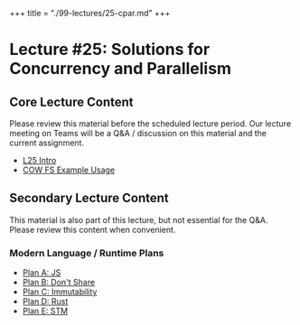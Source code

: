 +++
title = "./99-lectures/25-cpar.md"
+++

# Lecture #25: Solutions for Concurrency and Parallelism

## Core Lecture Content

Please review this material before the scheduled lecture period. Our lecture
meeting on Teams will be a Q&A / discussion on this material and the current
assignment.

 - [L25 Intro](https://youtu.be/X0F6hjwMBfo)
 - [COW FS Example Usage](https://youtu.be/0korJ90i8nI)

## Secondary Lecture Content

This material is also part of this lecture, but not essential for the Q&A. Please
review this content when convenient.

### Modern Language / Runtime Plans

 - [Plan A: JS](https://youtu.be/zRVPsVjwOTA)
 - [Plan B: Don't Share](https://youtu.be/ZqSHEqQmfsY)
 - [Plan C: Immutability](https://youtu.be/PPIgFQn0Edo)
 - [Plan D: Rust](https://youtu.be/jgwrZxK8E0k)
 - [Plan E: STM](https://youtu.be/1LVSQgk31vU)

